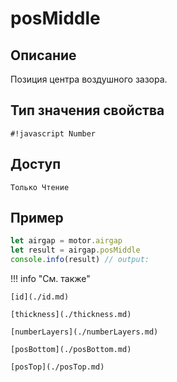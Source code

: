 # posMiddle

## Описание
Позиция центра воздушного зазора.

## Тип значения свойства
`#!javascript Number`

## Доступ
`Только Чтение`

## Пример
```javascript linenums="1"
let airgap = motor.airgap
let result = airgap.posMiddle
console.info(result) // output:
```

!!! info "См. также"

    [id](./id.md)

    [thickness](./thickness.md)

    [numberLayers](./numberLayers.md)

    [posBottom](./posBottom.md)

    [posTop](./posTop.md)
